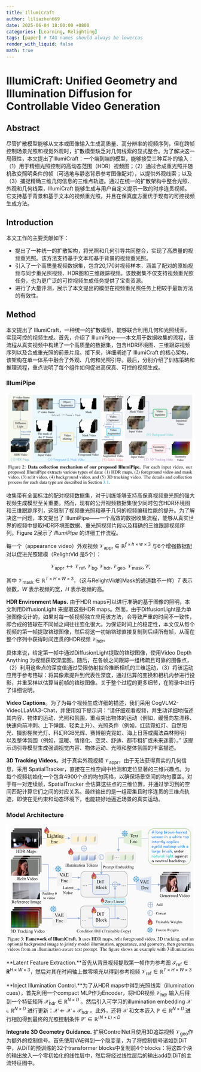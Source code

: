 ```yaml
---
title: IllumiCraft
author: liliazhen669
date: 2025-06-04 18:00:00 +0800
categories: [Learning, Relighting]
tags: [paper] # TAG names should always be lowercas
render_with_liquid: false
math: true
---
```


# IllumiCraft: Unified Geometry and Illumination Diffusion for Controllable Video Generation

## Abstract

尽管扩散模型能够从文本或图像输入生成高质量、高分辨率的视频序列，但在跨帧控制场景光照和视觉外观时，扩散模型缺乏对几何线索的显式整合。为了解决这一局限性，本文提出了IllumiCraft：一个端到端的模型，能够接受三种互补的输入：（1）用于精细光照控制的高动态范围（HDR）视频图；（2）通过合成重光照并随机改变照明条件的帧（可选地与静态背景参考图像配对），以提供外观线索；以及（3）捕捉精确三维几何信息的三维点轨迹。通过在统一的扩散架构中整合光照、外观和几何线索，IllumiCraft 能够生成与用户自定义提示一致的时序连贯视频。它支持基于背景和基于文本的视频重光照，并且在保真度方面优于现有的可控视频生成方法。

## Introduction

本文工作的主要贡献如下：

- 提出了一种统一的扩散架构，将光照和几何引导共同整合，实现了高质量的视频重光照。该方法支持基于文本和基于背景的视频重光照。
- 引入了一个高质量视频数据集，包含20,170对视频样本，涵盖了配对的原始视频与同步重光照视频、HDR图和三维跟踪视频。该数据集不仅支持视频重光照任务，也为更广泛的可控视频生成任务提供了宝贵资源。
- 进行了大量评测，展示了本文提出的模型在视频重光照任务上相较于最新方法的有效性。

## Method

本文提出了 IllumiCraft，一种统一的扩散模型，能够联合利用几何和光照线索，实现可控的视频生成。首先，介绍了 IllumiPipe——本文用于数据收集的流程，该流程从真实视频中构建了一个高质量的数据集，包含HDR环境图、三维跟踪视频序列以及合成重光照的前景片段。接下来，详细阐述了 IllumiCraft 的核心架构，该架构在单一体系中融合了外观、几何和光照引导。最后，分别介绍了训练策略和推理流程，重点说明了每个组件如何促进高保真、可控的视频生成。

### IllumiPipe

![fig-2](assets/img/illumicraft/fig2.png)

收集带有全面标注的配对视频数据集，对于训练能够支持高保真视频重光照的强大视频生成模型至关重要。然而，现有的公开视频数据集很少同时包含HDR环境图和三维跟踪序列，这限制了视频重光照和基于几何的视频编辑性能的提升。为了解决这一问题，本文提出了 IllumiPipe——一个高效的数据收集流程，能够从真实世界的视频中提取HDR环境图数据、重光照视频片段以及精确的三维跟踪视频序列。Figure 2展示了 *IllumiPipe* 的详细工作流程。

每一个（appearance video）外观视频 $\mathcal{V}_{\mathrm{appr}}\in\mathbb{R}^{f\times h\times w\times3}$ 与6个增强数据配对以促进光照建模（RelightVid 是5个）： 

$$
\mathcal{V}_{\mathrm{appr}}\leftrightarrow {\mathcal{V}_{\mathrm{ref}},\mathcal{V}_{\mathrm{bg}},\mathcal{V}_{\mathrm{hdr}},\mathcal{V}_{\mathrm{geo}},\mathcal{V}_{\mathrm{mask}},\mathcal{C}},
$$

其中 $\mathcal{V}_{\mathrm{mask}} \in \mathbb{R}^{T \times H \times W \times 3}$，（这与RelightVid的Mask的通道数不一样）$T$ 表示帧数，$W$ 表示视频的宽，$H$ 表示视频的高。

**HDR Environment Maps.** 由于HDR maps可以进行准确的基于图像的照明，本文利用DiffusionLight 来提取这些HDR maps。然而，由于DiffusionLight是为单张图像设计的，如果对每一帧视频独立应用该方法，会导致严重的时间不一致性，即合成的铬球在不同帧之间往往变化很大。为保证时间上的稳定性，本文仅从每个视频的第一帧提取铬球图像，然后将这一初始铬球直接复制到后续所有帧，从而在整个序列中获得时间连贯的HDR视频 $\mathcal{V}_{\mathrm{hdr}}$。

具体来说，给定第一帧中通过DiffusionLight提取的铬球图像，使用Video Depth Anything 为视频获取深度图。随后，在各帧之间跟踪一组稀疏且可靠的图像点，（2）利用这些点的深度值通过受限仿射拟合推断相机的三维运动，（3）将该运动应用于参考铬球：将其像素提升到代表性深度，通过估算的变换和相机内参进行投影，并重采样以估算当前帧的铬球图像。关于整个过程的更多细节，在附录中进行了详细说明。

**Video Captions**。为了为每个视频生成详细的描述，我们采用 CogVLM2-VideoLLaMA3-Chat，并使用如下提示词：“请仔细观看视频，并生动详细地描述其内容、物体的运动、光照和氛围，重点突出物体的运动（例如，缓慢向左漂移、快速向前冲刺、上下弹跳、轻柔上升）、光照条件（例如，红蓝霓虹灯、自然阳光、摄影棚聚光灯、科幻RGB光辉、赛博朋克霓虹、海上日落或魔法森林照明）以及整体氛围（例如，温暖、情绪化、空灵、舒适、都市粗犷或未来迷雾）。” 该提示词引导模型生成强调视觉内容、物体运动、光照和整体氛围的丰富描述。

**3D Tracking Videos**。对于真实外观视频 $\mathcal{V}_{\mathrm{appr}}$，由于无法获得真实的几何信息，采用 SpatialTracker，直接在三维空间中检测和定位显著的三维兴趣点。为每个视频初始化一个包含4900个点的均匀网格，以确保场景空间的均匀覆盖。对于每一对连续帧，SpatialTracker 会估算这些点的三维位置，并通过学习到的空间匹配计算它们之间的对应关系。最终输出的是一组密集且时序连贯的三维点轨迹，即使在无约束和动态环境下，也能较好地逼近场景的真实运动。

### Model Architecture

![fig-3](assets/img/illumicraft/fig3.png)

**Latent Feature Extraction.**首先从背景视频提取第一帧作为参考图 $\mathcal{I}_{\mathrm{ref}} \in \mathbf{R}^{H \times W \times 3}$，然后对其在时间轴上做零填充以得到参考视频 $\mathcal{V}_{\mathrm{ref}} \in \mathbb{R}^{T \times H \times W \times 3}$

**Inject Illumination Control.**为了从HDR maps中得到光照线索（illumination cues），首先利用一个compact MLP作为Encoder，将HDR视频 $\mathcal{V}_{\mathrm{hdr}}$ 输入后得到一个特征矩阵 $\mathcal{X}_{\mathrm{hdr}} \in \mathbb{R}^{N \times D}$ 。然后引入可学习的illumination embedding $\mathcal{X} \in \mathbb{R}^{N \times D}$ 进行更新：$\mathcal{X} \leftarrow \mathcal{X} + \mathcal{X}_{\mathrm{hdr}}$ 。此外，还将 $\mathcal{X}$ 和文本嵌入 $\mathbb{P} \in \mathbb{R}^{N \times D}$ 进行相加得到最终的光照控制条件 $\mathbb{P}' \in \mathbb{R}^{(N+L) \times D}$

**Integrate 3D Geometry Guidance.** 扩展ControlNet且使用3D追踪视频 $\mathcal{V}_{\mathrm{geo}}$作为额外的控制信号。首先使用VAE得到一个隐变量，为了将控制信号诸如到DiT中，从DiT的预训练的32个transformer blocks中复制前4个blocks：将这四个块的输出放入一个零初始化的线性层中，然后将经过线性层后的输出add到DiT的主流特征图中。